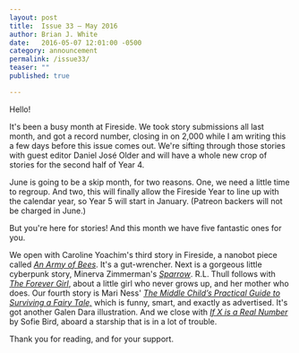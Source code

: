 ```yaml
---
layout: post
title:  Issue 33 — May 2016
author: Brian J. White
date:   2016-05-07 12:01:00 -0500
category: announcement
permalink: /issue33/
teaser: ""
published: true

---
```


Hello!

It's been a busy month at Fireside. We took story submissions all last month, and got a record number, closing in on 2,000 while I am writing this a few days before this issue comes out.
We're sifting through those stories with guest editor Daniel José Older and will have a whole new crop of stories for the second half of Year 4.

June is going to be a skip month, for two reasons. One, we need a little time to regroup. And two, this will finally allow the Fireside Year to line up with the calendar year, so Year 5 will start in January. (Patreon backers will not be charged in June.)

But you're here for stories! And this month we have five fantastic ones for you.

We open with Caroline Yoachim's third story in Fireside, a nanobot piece called [*An Army of Bees*](/issue33/chapter/an-army-of-bees/). It's a gut-wrencher. Next is a gorgeous little cyberpunk story, Minerva Zimmerman's [*Sparrow*](/issue33/chapter/sparrow/). R.L. Thull follows with [*The Forever Girl*](/issue33/chapter/the-forever-girl/), about a little girl who never grows up, and her mother who does. Our fourth story is Mari Ness' [*The Middle Child’s Practical Guide to Surviving a Fairy Tale,*](/issue33/chapter/the-middle-childs-practical-guide-to-surviving-a-fairy-tale/) which is funny, smart, and exactly as advertised. It's got another  Galen Dara illustration. And we close with [*If X is a Real Number*](/issue33/chapter/if-x-is-a-real-number/) by Sofie Bird, aboard a starship that is in a lot of trouble.

Thank you for reading, and for your support.
